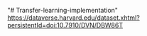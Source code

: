 "# Transfer-learning-implementation" 
https://dataverse.harvard.edu/dataset.xhtml?persistentId=doi:10.7910/DVN/DBW86T
